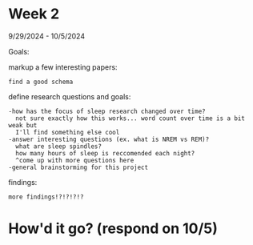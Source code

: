 # Week 2

9/29/2024 - 10/5/2024

Goals:

markup a few interesting papers:

    find a good schema

define research questions and goals:
    
    -how has the focus of sleep research changed over time?
      not sure exactly how this works... word count over time is a bit weak but 
      I'll find something else cool
    -answer interesting questions (ex. what is NREM vs REM)?
      what are sleep spindles?    
      how many hours of sleep is reccomended each night?
      ^come up with more questions here
    -general brainstorming for this project
    
findings:

    more findings!?!?!?!?
    
# How'd it go? (respond on 10/5)    